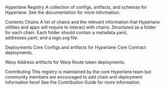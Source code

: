 Hyperlane Registry
A collection of configs, artifacts, and schemas for Hyperlane. See the documentation for more information.

Contents
Chains
A list of chains and the relevant information that Hyperlane utilities and apps will require to interact with chains. Structured as a folder for each chain. Each folder should contain a metadata.yaml, addresses.yaml, and a logo.svg file.

Deployments
Core
Configs and artifacts for Hyperlane Core Contract deployments.

Warp
Address artifacts for Warp Route token deployments.

Contributing
This registry is maintained by the core Hyperlane team but community members are encouraged to add chain and deployment information here! See the Contribution Guide for more information.
